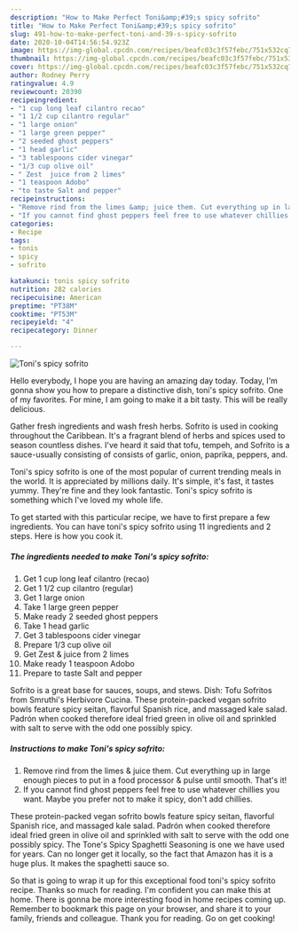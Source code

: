 ```yaml
---
description: "How to Make Perfect Toni&amp;#39;s spicy sofrito"
title: "How to Make Perfect Toni&amp;#39;s spicy sofrito"
slug: 491-how-to-make-perfect-toni-and-39-s-spicy-sofrito
date: 2020-10-04T14:56:54.923Z
image: https://img-global.cpcdn.com/recipes/beafc03c3f57febc/751x532cq70/tonis-spicy-sofrito-recipe-main-photo.jpg
thumbnail: https://img-global.cpcdn.com/recipes/beafc03c3f57febc/751x532cq70/tonis-spicy-sofrito-recipe-main-photo.jpg
cover: https://img-global.cpcdn.com/recipes/beafc03c3f57febc/751x532cq70/tonis-spicy-sofrito-recipe-main-photo.jpg
author: Rodney Perry
ratingvalue: 4.9
reviewcount: 20390
recipeingredient:
- "1 cup long leaf cilantro recao"
- "1 1/2 cup cilantro regular"
- "1 large onion"
- "1 large green pepper"
- "2 seeded ghost peppers"
- "1 head garlic"
- "3 tablespoons cider vinegar"
- "1/3 cup olive oil"
- " Zest  juice from 2 limes"
- "1 teaspoon Adobo"
- "to taste Salt and pepper"
recipeinstructions:
- "Remove rind from the limes &amp; juice them. Cut everything up in large enough pieces to put in a food processor &amp; pulse until smooth. That&#39;s it!"
- "If you cannot find ghost peppers feel free to use whatever chillies you want. Maybe you prefer not to make it spicy, don&#39;t add chillies."
categories:
- Recipe
tags:
- tonis
- spicy
- sofrito

katakunci: tonis spicy sofrito 
nutrition: 282 calories
recipecuisine: American
preptime: "PT38M"
cooktime: "PT53M"
recipeyield: "4"
recipecategory: Dinner

---
```



![Toni&#39;s spicy sofrito](https://img-global.cpcdn.com/recipes/beafc03c3f57febc/751x532cq70/tonis-spicy-sofrito-recipe-main-photo.jpg)

Hello everybody, I hope you are having an amazing day today. Today, I'm gonna show you how to prepare a distinctive dish, toni&#39;s spicy sofrito. One of my favorites. For mine, I am going to make it a bit tasty. This will be really delicious.

Gather fresh ingredients and wash fresh herbs. Sofrito is used in cooking throughout the Caribbean. It&#39;s a fragrant blend of herbs and spices used to season countless dishes. I&#39;ve heard it said that tofu, tempeh, and Sofrito is a sauce-usually consisting of consists of garlic, onion, paprika, peppers, and.

Toni&#39;s spicy sofrito is one of the most popular of current trending meals in the world. It is appreciated by millions daily. It's simple, it's fast, it tastes yummy. They're fine and they look fantastic. Toni&#39;s spicy sofrito is something which I've loved my whole life.


To get started with this particular recipe, we have to first prepare a few ingredients. You can have toni&#39;s spicy sofrito using 11 ingredients and 2 steps. Here is how you cook it.

<!--inarticleads1-->

##### The ingredients needed to make Toni&#39;s spicy sofrito:

1. Get 1 cup long leaf cilantro (recao)
1. Get 1 1/2 cup cilantro (regular)
1. Get 1 large onion
1. Take 1 large green pepper
1. Make ready 2 seeded ghost peppers
1. Take 1 head garlic
1. Get 3 tablespoons cider vinegar
1. Prepare 1/3 cup olive oil
1. Get  Zest &amp; juice from 2 limes
1. Make ready 1 teaspoon Adobo
1. Prepare to taste Salt and pepper


Sofrito is a great base for sauces, soups, and stews. Dish: Tofu Sofritos from Smruthi&#39;s Herbivore Cucina. These protein-packed vegan sofrito bowls feature spicy seitan, flavorful Spanish rice, and massaged kale salad. Padrón when cooked therefore ideal fried green in olive oil and sprinkled with salt to serve with the odd one possibly spicy. 

<!--inarticleads2-->

##### Instructions to make Toni&#39;s spicy sofrito:

1. Remove rind from the limes &amp; juice them. Cut everything up in large enough pieces to put in a food processor &amp; pulse until smooth. That&#39;s it!
1. If you cannot find ghost peppers feel free to use whatever chillies you want. Maybe you prefer not to make it spicy, don&#39;t add chillies.


These protein-packed vegan sofrito bowls feature spicy seitan, flavorful Spanish rice, and massaged kale salad. Padrón when cooked therefore ideal fried green in olive oil and sprinkled with salt to serve with the odd one possibly spicy. The Tone&#39;s Spicy Spaghetti Seasoning is one we have used for years. Can no longer get it locally, so the fact that Amazon has it is a huge plus. It makes the spaghetti sauce so. 

So that is going to wrap it up for this exceptional food toni&#39;s spicy sofrito recipe. Thanks so much for reading. I'm confident you can make this at home. There is gonna be more interesting food in home recipes coming up. Remember to bookmark this page on your browser, and share it to your family, friends and colleague. Thank you for reading. Go on get cooking!
